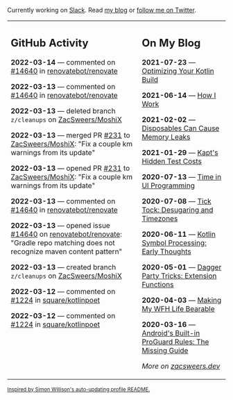 Currently working on [Slack](https://slack.com/). Read [my blog](https://zacsweers.dev/) or [follow me on Twitter](https://twitter.com/ZacSweers).

<table><tr><td valign="top" width="60%">

## GitHub Activity
<!-- githubActivity starts -->
**2022-03-14** — commented on [#14640](https://github.com/renovatebot/renovate/issues/14640#issuecomment-1066439249) in [renovatebot/renovate](https://github.com/renovatebot/renovate)

**2022-03-13** — commented on [#14640](https://github.com/renovatebot/renovate/issues/14640#issuecomment-1066178042) in [renovatebot/renovate](https://github.com/renovatebot/renovate)

**2022-03-13** — deleted branch `z/cleanups` on [ZacSweers/MoshiX](https://github.com/ZacSweers/MoshiX)

**2022-03-13** — merged PR [#231](https://github.com/ZacSweers/MoshiX/pull/231) to [ZacSweers/MoshiX](https://github.com/ZacSweers/MoshiX): "Fix a couple km warnings from its update"

**2022-03-13** — opened PR [#231](https://github.com/ZacSweers/MoshiX/pull/231) to [ZacSweers/MoshiX](https://github.com/ZacSweers/MoshiX): "Fix a couple km warnings from its update"

**2022-03-13** — commented on [#14640](https://github.com/renovatebot/renovate/issues/14640#issuecomment-1066159026) in [renovatebot/renovate](https://github.com/renovatebot/renovate)

**2022-03-13** — opened issue [#14640](https://github.com/renovatebot/renovate/issues/14640) on [renovatebot/renovate](https://github.com/renovatebot/renovate): "Gradle repo matching does not recognize maven content pattern"

**2022-03-13** — created branch `z/cleanups` on [ZacSweers/MoshiX](https://github.com/ZacSweers/MoshiX)

**2022-03-12** — commented on [#1224](https://github.com/square/kotlinpoet/issues/1224#issuecomment-1065995677) in [square/kotlinpoet](https://github.com/square/kotlinpoet)

**2022-03-12** — commented on [#1224](https://github.com/square/kotlinpoet/issues/1224#issuecomment-1065991863) in [square/kotlinpoet](https://github.com/square/kotlinpoet)
<!-- githubActivity ends -->
</td><td valign="top" width="40%">

## On My Blog
<!-- blog starts -->
**2021-07-23** — [Optimizing Your Kotlin Build](https://www.zacsweers.dev/optimizing-your-kotlin-build/)

**2021-06-14** — [How I Work](https://www.zacsweers.dev/how-i-work/)

**2021-02-02** — [Disposables Can Cause Memory Leaks](https://www.zacsweers.dev/disposables-can-cause-memory-leaks/)

**2021-01-29** — [Kapt's Hidden Test Costs](https://www.zacsweers.dev/kapts-hidden-test-costs/)

**2020-07-13** — [Time in UI Programming](https://www.zacsweers.dev/time-in-ui/)

**2020-07-08** — [Tick Tock: Desugaring and Timezones](https://www.zacsweers.dev/ticktock-desugaring-timezones/)

**2020-06-11** — [Kotlin Symbol Processing: Early Thoughts](https://www.zacsweers.dev/kotlin-symbol-processor-early-thoughts/)

**2020-05-01** — [Dagger Party Tricks: Extension Functions](https://www.zacsweers.dev/dagger-party-tricks-extension-functions/)

**2020-04-03** — [Making My WFH Life Bearable](https://www.zacsweers.dev/making-wfh-life-bearable/)

**2020-03-16** — [Android's Built-in ProGuard Rules: The Missing Guide](https://www.zacsweers.dev/android-proguard-rules/)
<!-- blog ends -->
_More on [zacsweers.dev](https://zacsweers.dev/)_
</td></tr></table>

<sub><a href="https://simonwillison.net/2020/Jul/10/self-updating-profile-readme/">Inspired by Simon Willison's auto-updating profile README.</a></sub>